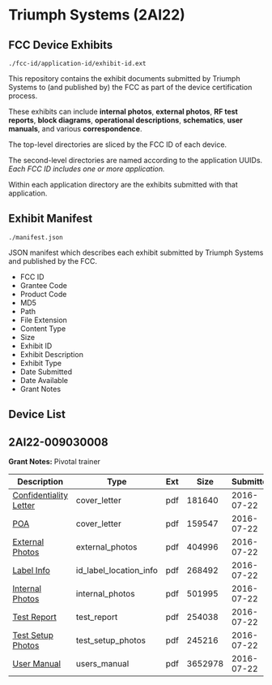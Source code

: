 # Triumph Systems (2AI22)
## FCC Device Exhibits

```
./fcc-id/application-id/exhibit-id.ext
```

This repository contains the exhibit documents submitted by Triumph Systems to (and published by) the FCC as part of the device certification process.

These exhibits can include **internal photos**, **external photos**, **RF test reports**, **block diagrams**, **operational descriptions**, **schematics**, **user manuals**, and various **correspondence**.

The top-level directories are sliced by the FCC ID of each device.

The second-level directories are named according to the application UUIDs. *Each FCC ID includes one or more application.*

Within each application directory are the exhibits submitted with that application. 

## Exhibit Manifest

```
./manifest.json
```

JSON manifest which describes each exhibit submitted by Triumph Systems and published by the FCC.

- FCC ID
- Grantee Code
- Product Code
- MD5
- Path
- File Extension
- Content Type
- Size
- Exhibit ID
- Exhibit Description
- Exhibit Type
- Date Submitted
- Date Available
- Grant Notes

## Device List
## 2AI22-009030008
**Grant Notes:** Pivotal trainer

| Description | Type | Ext | Size | Submitted | Available |
| ----------- | ---- | --- | ---- | --------- | --------- |
| [Confidentiality Letter](2AI22-009030008/42dd7acaa2657479a48951fd07c0b1e9/3073328.pdf) | cover_letter | pdf | 181640 | 2016-07-22 | 2016-07-22 |
| [POA](2AI22-009030008/42dd7acaa2657479a48951fd07c0b1e9/3073329.pdf) | cover_letter | pdf | 159547 | 2016-07-22 | 2016-07-22 |
| [External Photos](2AI22-009030008/42dd7acaa2657479a48951fd07c0b1e9/3073325.pdf) | external_photos | pdf | 404996 | 2016-07-22 | 2016-07-22 |
| [Label Info](2AI22-009030008/42dd7acaa2657479a48951fd07c0b1e9/3073327.pdf) | id_label_location_info | pdf | 268492 | 2016-07-22 | 2016-07-22 |
| [Internal Photos](2AI22-009030008/42dd7acaa2657479a48951fd07c0b1e9/3073326.pdf) | internal_photos | pdf | 501995 | 2016-07-22 | 2016-07-22 |
| [Test Report](2AI22-009030008/42dd7acaa2657479a48951fd07c0b1e9/3073330.pdf) | test_report | pdf | 254038 | 2016-07-22 | 2016-07-22 |
| [Test Setup Photos](2AI22-009030008/42dd7acaa2657479a48951fd07c0b1e9/3073331.pdf) | test_setup_photos | pdf | 245216 | 2016-07-22 | 2016-07-22 |
| [User Manual](2AI22-009030008/42dd7acaa2657479a48951fd07c0b1e9/3073332.pdf) | users_manual | pdf | 3652978 | 2016-07-22 | 2016-07-22 |

